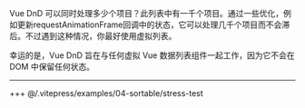 Vue DnD 可以同时处理多少个项目？此列表中有一千个项目。通过一些优化，例如更新requestAnimationFrame回调中的状态，它可以处理几千个项目而不会滞后。不过遇到这种情况，你最好使用虚拟列表。

幸运的是，Vue DnD 旨在与任何虚拟 Vue 数据列表组件一起工作，因为它不会在 DOM 中保留任何状态。

---

+++ @/.vitepress/examples/04-sortable/stress-test
